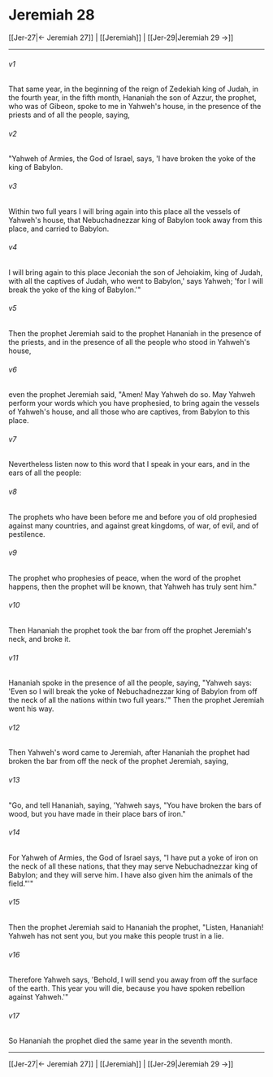 # Jeremiah 28

[[Jer-27|← Jeremiah 27]] | [[Jeremiah]] | [[Jer-29|Jeremiah 29 →]]
***



###### v1 
That same year, in the beginning of the reign of Zedekiah king of Judah, in the fourth year, in the fifth month, Hananiah the son of Azzur, the prophet, who was of Gibeon, spoke to me in Yahweh's house, in the presence of the priests and of all the people, saying, 

###### v2 
"Yahweh of Armies, the God of Israel, says, 'I have broken the yoke of the king of Babylon. 

###### v3 
Within two full years I will bring again into this place all the vessels of Yahweh's house, that Nebuchadnezzar king of Babylon took away from this place, and carried to Babylon. 

###### v4 
I will bring again to this place Jeconiah the son of Jehoiakim, king of Judah, with all the captives of Judah, who went to Babylon,' says Yahweh; 'for I will break the yoke of the king of Babylon.'" 

###### v5 
Then the prophet Jeremiah said to the prophet Hananiah in the presence of the priests, and in the presence of all the people who stood in Yahweh's house, 

###### v6 
even the prophet Jeremiah said, "Amen! May Yahweh do so. May Yahweh perform your words which you have prophesied, to bring again the vessels of Yahweh's house, and all those who are captives, from Babylon to this place. 

###### v7 
Nevertheless listen now to this word that I speak in your ears, and in the ears of all the people: 

###### v8 
The prophets who have been before me and before you of old prophesied against many countries, and against great kingdoms, of war, of evil, and of pestilence. 

###### v9 
The prophet who prophesies of peace, when the word of the prophet happens, then the prophet will be known, that Yahweh has truly sent him." 

###### v10 
Then Hananiah the prophet took the bar from off the prophet Jeremiah's neck, and broke it. 

###### v11 
Hananiah spoke in the presence of all the people, saying, "Yahweh says: 'Even so I will break the yoke of Nebuchadnezzar king of Babylon from off the neck of all the nations within two full years.'" Then the prophet Jeremiah went his way. 

###### v12 
Then Yahweh's word came to Jeremiah, after Hananiah the prophet had broken the bar from off the neck of the prophet Jeremiah, saying, 

###### v13 
"Go, and tell Hananiah, saying, 'Yahweh says, "You have broken the bars of wood, but you have made in their place bars of iron." 

###### v14 
For Yahweh of Armies, the God of Israel says, "I have put a yoke of iron on the neck of all these nations, that they may serve Nebuchadnezzar king of Babylon; and they will serve him. I have also given him the animals of the field."'" 

###### v15 
Then the prophet Jeremiah said to Hananiah the prophet, "Listen, Hananiah! Yahweh has not sent you, but you make this people trust in a lie. 

###### v16 
Therefore Yahweh says, 'Behold, I will send you away from off the surface of the earth. This year you will die, because you have spoken rebellion against Yahweh.'" 

###### v17 
So Hananiah the prophet died the same year in the seventh month.

***
[[Jer-27|← Jeremiah 27]] | [[Jeremiah]] | [[Jer-29|Jeremiah 29 →]]
